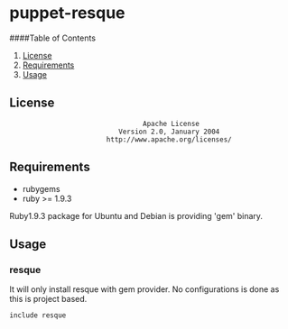 # puppet-resque

####Table of Contents
1. [License](#license)
2. [Requirements](#requirements)
3. [Usage](#usage)

## License
```
                                 Apache License
                           Version 2.0, January 2004
                        http://www.apache.org/licenses/
```

## Requirements
* rubygems
* ruby >= 1.9.3

Ruby1.9.3 package for Ubuntu and Debian is providing 'gem' binary.

## Usage
### resque
It will only install resque with gem provider. No configurations is done as this
is project based.

`include resque`
